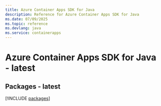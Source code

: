 ```yaml
---
title: Azure Container Apps SDK for Java
description: Reference for Azure Container Apps SDK for Java
ms.date: 07/09/2025
ms.topic: reference
ms.devlang: java
ms.service: containerapps
---
```

# Azure Container Apps SDK for Java - latest
## Packages - latest
[!INCLUDE [packages](container-apps-index.md)]